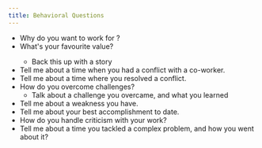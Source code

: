 ```yaml
---
title: Behavioral Questions
---
```


- Why do you want to work for <X>?
- What's your favourite <X> value?
    - Back this up with a story
- Tell me about a time when you had a conflict with a co-worker.
- Tell me about a time where you resolved a conflict.
- How do you overcome challenges?
    - Talk about a challenge you overcame, and what you learned
- Tell me about a weakness you have.
- Tell me about your best accomplishment to date.
- How do you handle criticism with your work?
- Tell me about a time you tackled a complex problem, and how you went about it?